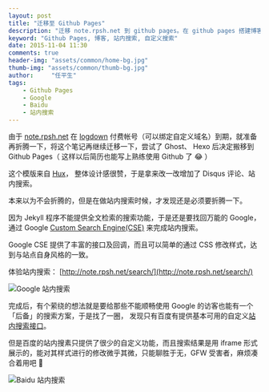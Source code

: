 ```yaml
---
layout: post
title: "迁移至 Github Pages"
description: "迁移 note.rpsh.net 到 github pages。在 github pages 搭建博客，并添加 Google/Baidu 作为站内搜索"
keyword: "Github Pages, 博客, 站内搜索, 自定义搜索"
date: 2015-11-04 11:30
comments: true
header-img: "assets/common/home-bg.jpg"
thumb-img: "assets/common/thumb-bg.jpg"
author:     "任平生"
tags:
    - Github Pages
    - Google
    - Baidu
    - 站内搜索
---
```


由于 [note.rpsh.net](http://note.rpsh.net) 在 [logdown](https://logdown.com) 付费帐号（可以绑定自定义域名）到期，就准备再折腾一下，将这个笔记再继续迁移一下，尝试了 Ghost、 Hexo 后决定搬移到 Github Pages（ 这样以后简历也能写上熟练使用 Github 了 😂 ）

这个模版来自 [Hux](http://huangxuan.me/)， 整体设计感很赞，于是拿来改一改增加了 Disqus 评论、站内搜索。

本来以为不会折腾的，但是在做站内搜索时候，才发现还是必须要折腾一下。

因为 Jekyll 程序不能提供全文检索的搜索功能，于是还是要找回万能的 Google，通过 Google [Custom Search Engine(CSE)](https://cse.google.com/) 来完成站内搜索。

Google CSE 提供了丰富的接口及回调，而且可以简单的通过 CSS 修改样式，达到与站点自身风格的一致。

体验站内搜索： [http://note.rpsh.net/search/](http://note.rpsh.net/search/)

<img src="http://note.rpsh.net/assets/2015/11/google-site-search.jpg" alt="Google 站内搜索" />

完成后，有个萦绕的想法就是要给那些不能顺畅使用 Google 的访客也能有一个「后备」的搜索方案，于是找了一圈， 发现只有百度有提供基本可用的自定义[站内搜索接口](http://zn.baidu.com/)。

但是百度的站内搜素只提供了很少的自定义功能，而且搜索结果是用 iframe 形式展示的，能对其样式进行的修改微乎其微，只能聊胜于无，GFW 受害者，麻烦凑合着用吧 🙁

<img src="http://note.rpsh.net/assets/2015/11/baidu-site-search.jpg" alt="Baidu 站内搜索" />
